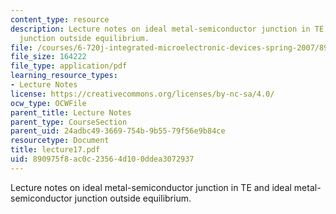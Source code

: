 ```yaml
---
content_type: resource
description: Lecture notes on ideal metal-semiconductor junction in TE and ideal metal-semiconductor
  junction outside equilibrium.
file: /courses/6-720j-integrated-microelectronic-devices-spring-2007/890975f8ac0c23564d100ddea3072937_lecture17.pdf
file_size: 164222
file_type: application/pdf
learning_resource_types:
- Lecture Notes
license: https://creativecommons.org/licenses/by-nc-sa/4.0/
ocw_type: OCWFile
parent_title: Lecture Notes
parent_type: CourseSection
parent_uid: 24adbc49-3669-754b-9b55-79f56e9b84ce
resourcetype: Document
title: lecture17.pdf
uid: 890975f8-ac0c-2356-4d10-0ddea3072937
---
```

Lecture notes on ideal metal-semiconductor junction in TE and ideal metal-semiconductor junction outside equilibrium.